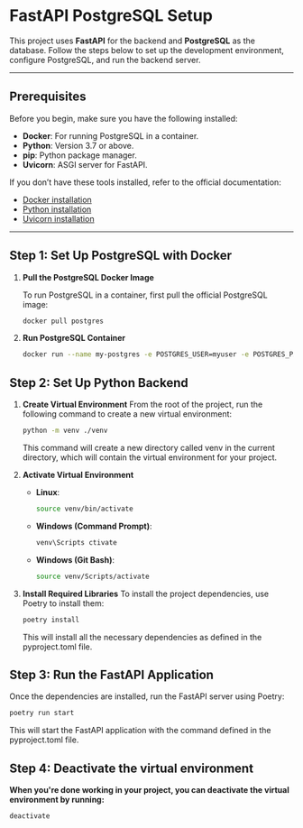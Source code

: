 # FastAPI PostgreSQL Setup

This project uses **FastAPI** for the backend and **PostgreSQL** as the database. Follow the steps below to set up the development environment, configure PostgreSQL, and run the backend server.

---

## Prerequisites

Before you begin, make sure you have the following installed:

- **Docker**: For running PostgreSQL in a container.
- **Python**: Version 3.7 or above.
- **pip**: Python package manager.
- **Uvicorn**: ASGI server for FastAPI.

If you don’t have these tools installed, refer to the official documentation:
- [Docker installation](https://docs.docker.com/get-docker/)
- [Python installation](https://www.python.org/downloads/)
- [Uvicorn installation](https://www.uvicorn.org/)

---

## Step 1: Set Up PostgreSQL with Docker

1. **Pull the PostgreSQL Docker Image**

   To run PostgreSQL in a container, first pull the official PostgreSQL image:

   ```bash
   docker pull postgres

2. **Run PostgreSQL Container**
   ```bash
   docker run --name my-postgres -e POSTGRES_USER=myuser -e POSTGRES_PASSWORD=mypassword -e POSTGRES_DB=mydb -p 5432:5432 -d postgres

## Step 2: Set Up Python Backend

1. **Create Virtual Environment**
  From the root of the project, run the following command to create a new virtual environment:
   ```bash
   python -m venv ./venv
   ```
   This command will create a new directory called venv in the current directory, which will contain the virtual environment for your project.

2. **Activate Virtual Environment**
   - **Linux**:
     ```bash
     source venv/bin/activate
     ```
   - **Windows (Command Prompt)**:
     ```bash
     venv\Scripts ctivate
     ```
   - **Windows (Git Bash)**:
     ```bash
     source venv/Scripts/activate
     ```

3. **Install Required Libraries**
   To install the project dependencies, use Poetry to install them:
   ```bash
   poetry install
   ```
   This will install all the necessary dependencies as defined in the pyproject.toml file.

## Step 3: Run the FastAPI Application
   Once the dependencies are installed, run the FastAPI server using Poetry:
   ```bash
   poetry run start
   ```
This will start the FastAPI application with the command defined in the pyproject.toml file.



## Step 4: Deactivate the virtual environment
**When you're done working in your project, you can deactivate the virtual environment by running:**
   ```bash
   deactivate
   ```



